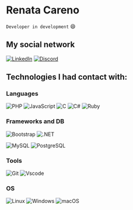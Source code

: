 # Renata Careno

`Developer in development` &#128516;

## My social network

[![LinkedIn](https://img.shields.io/badge/LinkedIn-0077B5?style=for-the-badge&logo=linkedin&logoColor=white)](https://www.linkedin.com/in/renata-franco92/)
[![Discord](https://img.shields.io/badge/Discord-7289DA?style=for-the-badge&logo=discord&logoColor=white)](https://discord.com/channels/@renata_aloise/)

## Technologies I had contact with:

### Languages

![PHP](https://img.shields.io/badge/PHP-777BB4?style=for-the-badge&logo=php&logoColor=white)
![JavaScript](https://img.shields.io/badge/JavaScript-F7DF1E?style=for-the-badge&logo=javascript&logoColor=black)
![C](https://img.shields.io/badge/C-00599C?style=for-the-badge&logo=c&logoColor=white)
![C#](https://img.shields.io/badge/C%23-239120?style=for-the-badge&logo=c-sharp&logoColor=white)
![Ruby](https://img.shields.io/badge/Ruby-CC342D?style=for-the-badge&logo=ruby&logoColor=white)

### Frameworks and DB

![Bootstrap](https://img.shields.io/badge/-boostrap-8A2BE2?style=for-the-badge&logo=bootstrap&labelColor=0D1117)
![.NET](https://img.shields.io/badge/.NET-4B0082?style=for-the-badge&logo=.net&logoColor=white)

![MySQL](https://img.shields.io/badge/MySQL-4682B4?style=for-the-badge&logo=mysql&logoColor=white)
![PostgreSQL](https://img.shields.io/badge/PostgreSQL-000?style=for-the-badge&logo=postgresql)

### Tools

![Git](https://img.shields.io/badge/GIT-E44C30?style=for-the-badge&logo=git&logoColor=white)
![Vscode](https://img.shields.io/badge/Vscode-1E90FF?style=for-the-badge&logo=visual-studio-code&logoColor=white)

### OS

![Linux](https://img.shields.io/badge/Linux-white?style=for-the-badge&logo=linux&logoColor=black)
![Windows](https://img.shields.io/badge/Windows-00008b?style=for-the-badge&logo=windows&logoColor=white)
![macOS](https://img.shields.io/badge/mac%20os-000000?style=for-the-badge&logo=macos&logoColor=white)
